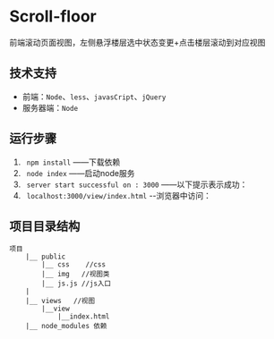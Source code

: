 # Scroll-floor
前端滚动页面视图，左侧悬浮楼层选中状态变更+点击楼层滚动到对应视图


## 技术支持
- 前端：`Node`、`less`、`javasCript`、`jQuery`
- 服务器端：`Node`


## 运行步骤
1. ` npm install`  ——下载依赖
2. ` node index` ——启动node服务
3. ` server start successful on : 3000` ——以下提示表示成功：
4. ` localhost:3000/view/index.html` --浏览器中访问：
  

## 项目目录结构

```
项目
    |__ public     
        |__ css    //css
        |__ img   //视图类
        |__ js.js //js入口
    |
    |__ views   //视图
        |__view
            |__index.html
    |__ node_modules 依赖
  

```
